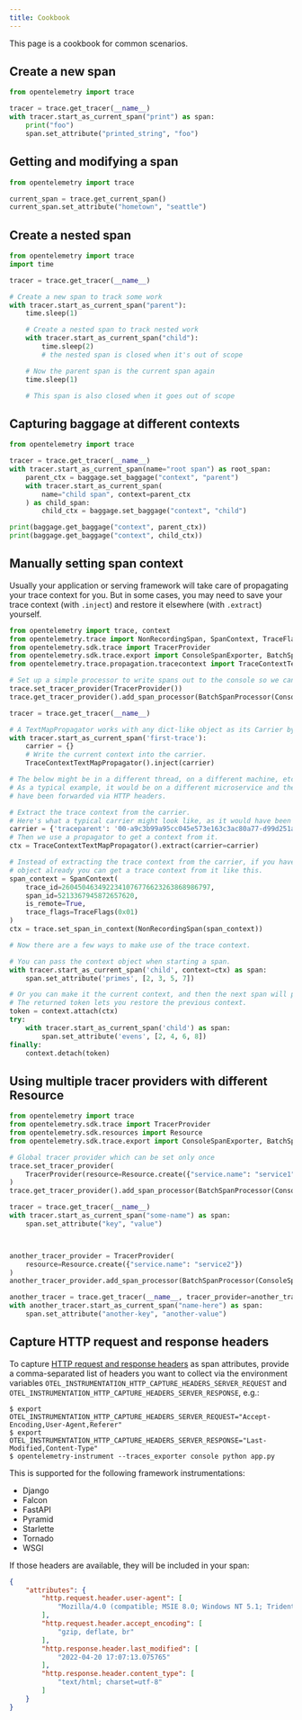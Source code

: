 ```yaml
---
title: Cookbook
---
```


This page is a cookbook for common scenarios.

## Create a new span

```python
from opentelemetry import trace

tracer = trace.get_tracer(__name__)
with tracer.start_as_current_span("print") as span:
    print("foo")
    span.set_attribute("printed_string", "foo")
```

## Getting and modifying a span

```python
from opentelemetry import trace

current_span = trace.get_current_span()
current_span.set_attribute("hometown", "seattle")
```

## Create a nested span

```python
from opentelemetry import trace
import time

tracer = trace.get_tracer(__name__)

# Create a new span to track some work
with tracer.start_as_current_span("parent"):
    time.sleep(1)

    # Create a nested span to track nested work
    with tracer.start_as_current_span("child"):
        time.sleep(2)
        # the nested span is closed when it's out of scope

    # Now the parent span is the current span again
    time.sleep(1)

    # This span is also closed when it goes out of scope
```

## Capturing baggage at different contexts

```python
from opentelemetry import trace

tracer = trace.get_tracer(__name__)
with tracer.start_as_current_span(name="root span") as root_span:
    parent_ctx = baggage.set_baggage("context", "parent")
    with tracer.start_as_current_span(
        name="child span", context=parent_ctx
    ) as child_span:
        child_ctx = baggage.set_baggage("context", "child")

print(baggage.get_baggage("context", parent_ctx))
print(baggage.get_baggage("context", child_ctx))
```

## Manually setting span context

Usually your application or serving framework will take care of propagating your trace context for you. But in some cases, you may need to save your trace context (with `.inject`) and restore it elsewhere (with `.extract`) yourself.

```python
from opentelemetry import trace, context
from opentelemetry.trace import NonRecordingSpan, SpanContext, TraceFlags
from opentelemetry.sdk.trace import TracerProvider
from opentelemetry.sdk.trace.export import ConsoleSpanExporter, BatchSpanProcessor
from opentelemetry.trace.propagation.tracecontext import TraceContextTextMapPropagator

# Set up a simple processor to write spans out to the console so we can see what's happening.
trace.set_tracer_provider(TracerProvider())
trace.get_tracer_provider().add_span_processor(BatchSpanProcessor(ConsoleSpanExporter()))

tracer = trace.get_tracer(__name__)

# A TextMapPropagator works with any dict-like object as its Carrier by default. You can also implement custom getters and setters.
with tracer.start_as_current_span('first-trace'):
    carrier = {}
    # Write the current context into the carrier.
    TraceContextTextMapPropagator().inject(carrier)

# The below might be in a different thread, on a different machine, etc.
# As a typical example, it would be on a different microservice and the carrier would
# have been forwarded via HTTP headers.

# Extract the trace context from the carrier.
# Here's what a typical carrier might look like, as it would have been injected above.
carrier = {'traceparent': '00-a9c3b99a95cc045e573e163c3ac80a77-d99d251a8caecd06-01'}
# Then we use a propagator to get a context from it.
ctx = TraceContextTextMapPropagator().extract(carrier=carrier)

# Instead of extracting the trace context from the carrier, if you have a SpanContext
# object already you can get a trace context from it like this.
span_context = SpanContext(
    trace_id=2604504634922341076776623263868986797,
    span_id=5213367945872657620,
    is_remote=True,
    trace_flags=TraceFlags(0x01)
)
ctx = trace.set_span_in_context(NonRecordingSpan(span_context))

# Now there are a few ways to make use of the trace context.

# You can pass the context object when starting a span.
with tracer.start_as_current_span('child', context=ctx) as span:
    span.set_attribute('primes', [2, 3, 5, 7])

# Or you can make it the current context, and then the next span will pick it up.
# The returned token lets you restore the previous context.
token = context.attach(ctx)
try:
    with tracer.start_as_current_span('child') as span:
        span.set_attribute('evens', [2, 4, 6, 8])
finally:
    context.detach(token)
```

## Using multiple tracer providers with different Resource

```python
from opentelemetry import trace
from opentelemetry.sdk.trace import TracerProvider
from opentelemetry.sdk.resources import Resource
from opentelemetry.sdk.trace.export import ConsoleSpanExporter, BatchSpanProcessor

# Global tracer provider which can be set only once
trace.set_tracer_provider(
    TracerProvider(resource=Resource.create({"service.name": "service1"}))
)
trace.get_tracer_provider().add_span_processor(BatchSpanProcessor(ConsoleSpanExporter()))

tracer = trace.get_tracer(__name__)
with tracer.start_as_current_span("some-name") as span:
    span.set_attribute("key", "value")



another_tracer_provider = TracerProvider(
    resource=Resource.create({"service.name": "service2"})
)
another_tracer_provider.add_span_processor(BatchSpanProcessor(ConsoleSpanExporter()))

another_tracer = trace.get_tracer(__name__, tracer_provider=another_tracer_provider)
with another_tracer.start_as_current_span("name-here") as span:
    span.set_attribute("another-key", "another-value")
```

## Capture HTTP request and response headers

To capture [HTTP request and response headers][] as span attributes,
provide a comma-separated list of headers you want to collect via
the environment variables
`OTEL_INSTRUMENTATION_HTTP_CAPTURE_HEADERS_SERVER_REQUEST` and
`OTEL_INSTRUMENTATION_HTTP_CAPTURE_HEADERS_SERVER_RESPONSE`, e.g.:

```console
$ export OTEL_INSTRUMENTATION_HTTP_CAPTURE_HEADERS_SERVER_REQUEST="Accept-Encoding,User-Agent,Referer"
$ export OTEL_INSTRUMENTATION_HTTP_CAPTURE_HEADERS_SERVER_RESPONSE="Last-Modified,Content-Type"
$ opentelemetry-instrument --traces_exporter console python app.py
```

This is supported for the following framework instrumentations:

- Django
- Falcon
- FastAPI
- Pyramid
- Starlette
- Tornado
- WSGI

If those headers are available, they will be included in your span:

```json
{
    "attributes": {
        "http.request.header.user-agent": [
            "Mozilla/4.0 (compatible; MSIE 8.0; Windows NT 5.1; Trident/4.0)"
        ],
        "http.request.header.accept_encoding": [
            "gzip, deflate, br"
        ],
        "http.response.header.last_modified": [
            "2022-04-20 17:07:13.075765"
        ],
        "http.response.header.content_type": [
            "text/html; charset=utf-8"
        ]
    }
}
```

[HTTP request and response headers]:
    https://github.com/open-telemetry/opentelemetry-specification/blob/main/specification/trace/semantic_conventions/http.md#http-request-and-response-headers
